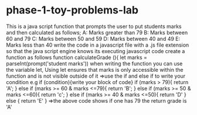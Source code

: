 # phase-1-toy-problems-lab
This is a java script function that prompts the user to put students marks and then calculated as follows;
   A: Marks greater than 79
B: Marks between 60 and 79 
C: Marks between 50 and 59 
D: Marks between 40 and 49 
E: Marks less than 40
   write the code in a javascript file with a .js file extension so that the java script engine knows its executing javascript code 
   create a function as follows function calculateGrade (){
    let marks = parseInt(prompt('student marks'))
    when writing the function you can use the variable let, Using let ensures that marks is only accessible within the function and is not visible outside of it
=>use the if and else if to write your condition e.g if (condition){write your block of code}
      if (marks > 79){
            return 'A';
        }
        else if (marks >= 60 & marks <=79){
            return 'B';
        }
        else if (marks >= 50 & marks <=60){
            return 'c';
        }
        else if (marks >= 40 & marks <=50){
            return 'D'
        }
        else {
            return 'E'
        }
        =>the above code shows if one has 79 the return grade is 'A'


